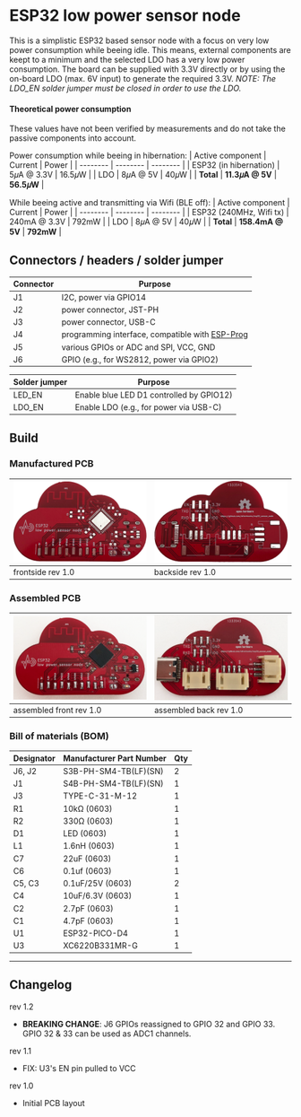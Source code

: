 # ESP32 low power sensor node

This is a simplistic ESP32 based sensor node with a focus on very low power consumption while beeing idle. This means, external components are keept to a minimum and the selected LDO has a very low power consumption. The board can be supplied with 3.3V directly or by using the on-board LDO (max. 6V input) to generate the required 3.3V. *NOTE: The LDO_EN solder jumper must be closed in order to use the LDO.*

#### Theoretical power consumption
These values have not been verified by measurements and do not take the passive components into account.

Power consumption while beeing in hibernation:
| Active component | Current | Power |
| -------- | -------- | -------- |
| ESP32 (in hibernation)  | 5𝜇A @ 3.3V  | 16.5𝜇W |
| LDO  | 8𝜇A @ 5V  | 40𝜇W |
| **Total**  | **11.3𝜇A @ 5V**  | **56.5𝜇W** |

While beeing active and transmitting via Wifi (BLE off):
| Active component | Current | Power |
| -------- | -------- | -------- |
| ESP32 (240MHz, Wifi tx)  | 240mA @ 3.3V  | 792mW |
| LDO  | 8𝜇A @ 5V  | 40𝜇W |
| **Total**  | **158.4mA @ 5V**  | **792mW** |

## Connectors / headers / solder jumper


| Connector | Purpose |
| -------- | -------- |
| J1     | I2C, power via GPIO14     |
| J2     | power connector, JST-PH     |
| J3     | power connector, USB-C     |
| J4     | programming interface, compatible with [ESP-Prog](https://github.com/espressif/esp-iot-solution/blob/master/documents/evaluation_boards/ESP-Prog_guide_en.md)     |
| J5     | various GPIOs or ADC and SPI, VCC, GND     |
| J6     | GPIO (e.g., for WS2812, power via GPIO2)     |

| Solder jumper | Purpose |
| -------- | -------- |
| LED_EN     | Enable blue LED D1 controlled by GPIO12)     |
| LDO_EN     | Enable LDO (e.g., for power via USB-C)     |

## Build

### Manufactured PCB 
![PCB front](doc/pcb_front_rev1.0.png) | ![PCB back](doc/pcb_back_rev1.0.png)
------------ | -------------
frontside rev 1.0 | backside rev 1.0

### Assembled PCB

![PCBA front](doc/pcba_front_rev1.0.png) | ![PCBA back](doc/pcba_back_rev1.0.png)
------------ | -------------
assembled front rev 1.0 | assembled back rev 1.0

### Bill of materials (BOM)

| Designator | Manufacturer Part Number | Qty |
| -------- | -------- |	-------- |	
|J6, J2 |	S3B-PH-SM4-TB(LF)(SN) |	2 |
|J1 |	S4B-PH-SM4-TB(LF)(SN) |	1 |
|J3 |	TYPE-C-31-M-12 |	1 |
|R1 |	10kΩ (0603) |	1 |
|R2 |	330Ω (0603) |	1 |
|D1 |	LED (0603) |	1 |
|L1 |	1.6nH (0603) |	1 |
|C7 |	22uF (0603) |	1 |
|C6 |	0.1uf (0603) |	1 |
|C5, C3 |	0.1uF/25V (0603) |	2 |
|C4 |	10uF/6.3V (0603) |	1 |
|C2 |	2.7pF (0603) |	1 |
|C1 |	4.7pF (0603) |	1 |
|U1 |	ESP32-PICO-D4 |	1 |
|U3 |	XC6220B331MR-G |	1 |

---

## Changelog
rev 1.2
- **BREAKING CHANGE**: J6 GPIOs reassigned to GPIO 32 and GPIO 33. GPIO 32 & 33 can be used as ADC1 channels.

rev 1.1
- FIX: U3's EN pin pulled to VCC

rev 1.0
- Initial PCB layout
